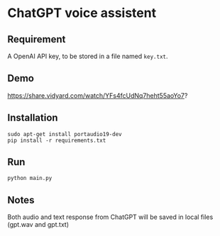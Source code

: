 # ChatGPT voice assistent

## Requirement
A OpenAI API key, to be stored in a file named `key.txt`.

## Demo
https://share.vidyard.com/watch/YFs4fcUdNq7heht55aoYo7?

## Installation

    sudo apt-get install portaudio19-dev
    pip install -r requirements.txt

## Run
    python main.py

## Notes
Both audio and text response from ChatGPT will be saved in local files (gpt.wav and gpt.txt)